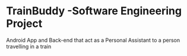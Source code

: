 # TrainBuddy -Software Engineering Project
Android App and Back-end that act as a Personal Assistant to a person travelling in a train
